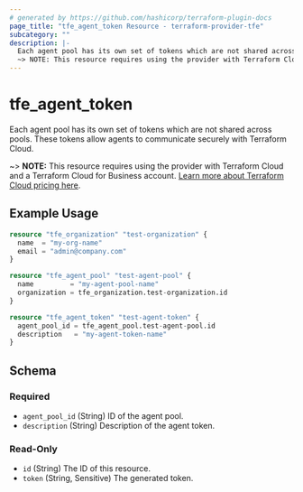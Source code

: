 ```yaml
---
# generated by https://github.com/hashicorp/terraform-plugin-docs
page_title: "tfe_agent_token Resource - terraform-provider-tfe"
subcategory: ""
description: |-
  Each agent pool has its own set of tokens which are not shared across pools. These tokens allow agents to communicate securely with Terraform Cloud.
  ~> NOTE: This resource requires using the provider with Terraform Cloud and a Terraform Cloud for Business account. Learn more about Terraform Cloud pricing here https://www.hashicorp.com/products/terraform/pricing?_ga=2.56441195.1392855715.1658762101-1323299352.1652184430.
---
```


# tfe_agent_token

Each agent pool has its own set of tokens which are not shared across pools. These tokens allow agents to communicate securely with Terraform Cloud.

 ~> **NOTE:** This resource requires using the provider with Terraform Cloud and a Terraform Cloud for Business account. [Learn more about Terraform Cloud pricing here](https://www.hashicorp.com/products/terraform/pricing?_ga=2.56441195.1392855715.1658762101-1323299352.1652184430).

## Example Usage 

```terraform
resource "tfe_organization" "test-organization" {
  name  = "my-org-name"
  email = "admin@company.com"
}

resource "tfe_agent_pool" "test-agent-pool" {
  name         = "my-agent-pool-name"
  organization = tfe_organization.test-organization.id
}

resource "tfe_agent_token" "test-agent-token" {
  agent_pool_id = tfe_agent_pool.test-agent-pool.id
  description   = "my-agent-token-name"
}
```

<!-- schema generated by tfplugindocs -->
## Schema

### Required

- `agent_pool_id` (String) ID of the agent pool.
- `description` (String) Description of the agent token.

### Read-Only

- `id` (String) The ID of this resource.
- `token` (String, Sensitive) The generated token.

